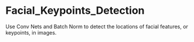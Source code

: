 # Facial_Keypoints_Detection
Use Conv Nets and Batch Norm to detect the locations of facial features, or keypoints, in images.
